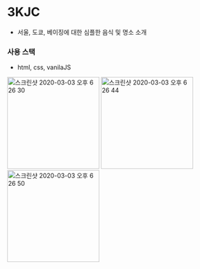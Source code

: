 # 3KJC

- 서울, 도쿄, 베이징에 대한 심플한 음식 및 명소 소개

### 사용 스택

- html, css, vanilaJS

<img width="212" alt="스크린샷 2020-03-03 오후 6 26 30" src="https://user-images.githubusercontent.com/30601503/75761563-a263d180-5d7c-11ea-9380-14f69304f084.png">
<img width="212" alt="스크린샷 2020-03-03 오후 6 26 44" src="https://user-images.githubusercontent.com/30601503/75761573-a5f75880-5d7c-11ea-9a13-24654effedfb.png">
<img width="212" alt="스크린샷 2020-03-03 오후 6 26 50" src="https://user-images.githubusercontent.com/30601503/75761574-a7288580-5d7c-11ea-9745-e0c8463b2798.png">

